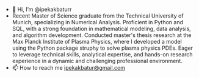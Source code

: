 - 👋 Hi, I’m @ipekakbaturr
- Recent Master of Science graduate from the Technical University of Munich, specializing in Numerical Analysis.
Proficient in Python and SQL, with a strong foundation in mathematical modeling, data analysis, and algorithm
development. Conducted master's thesis research at the Max Planck Institute of Plasma Physics, where I
developed a model using the Python package struphy to solve plasma physics PDEs. Eager to leverage technical skills, analytical expertise, and hands-on research experience in a dynamic
and challenging professional environment.
- 📫 How to reach me ipekakbatur@gmail.com


<!---
ipekakbaturr/ipekakbaturr is a ✨ special ✨ repository because its `README.md` (this file) appears on your GitHub profile.
You can click the Preview link to take a look at your changes.
--->
